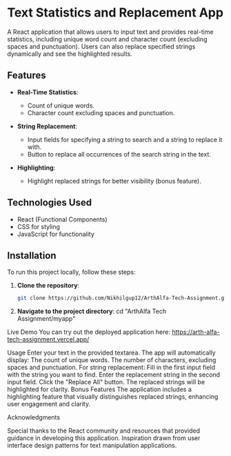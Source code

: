 # Text Statistics and Replacement App

A React application that allows users to input text and provides real-time statistics, including unique word count and character count (excluding spaces and punctuation). Users can also replace specified strings dynamically and see the highlighted results.

## Features

- **Real-Time Statistics**:
  - Count of unique words.
  - Character count excluding spaces and punctuation.
  
- **String Replacement**:
  - Input fields for specifying a string to search and a string to replace it with.
  - Button to replace all occurrences of the search string in the text.

- **Highlighting**:
  - Highlight replaced strings for better visibility (bonus feature).

## Technologies Used

- React (Functional Components)
- CSS for styling
- JavaScript for functionality

## Installation

To run this project locally, follow these steps:

1. **Clone the repository**:
   ```bash
   git clone https://github.com/Nikhilgup12/ArthAlfa-Tech-Assignment.git
2. **Navigate to the project directory**:
    cd "ArthAlfa Tech Assignment/myapp"

Live Demo
You can try out the deployed application here: https://arth-alfa-tech-assignment.vercel.app/ 

Usage
Enter your text in the provided textarea.
The app will automatically display:
The count of unique words.
The number of characters, excluding spaces and punctuation.
For string replacement:
Fill in the first input field with the string you want to find.
Enter the replacement string in the second input field.
Click the "Replace All" button.
The replaced strings will be highlighted for clarity.
Bonus Features
The application includes a highlighting feature that visually distinguishes replaced strings, enhancing user engagement and clarity.

Acknowledgments

Special thanks to the React community and resources that provided guidance in developing this application.
Inspiration drawn from user interface design patterns for text manipulation applications.

